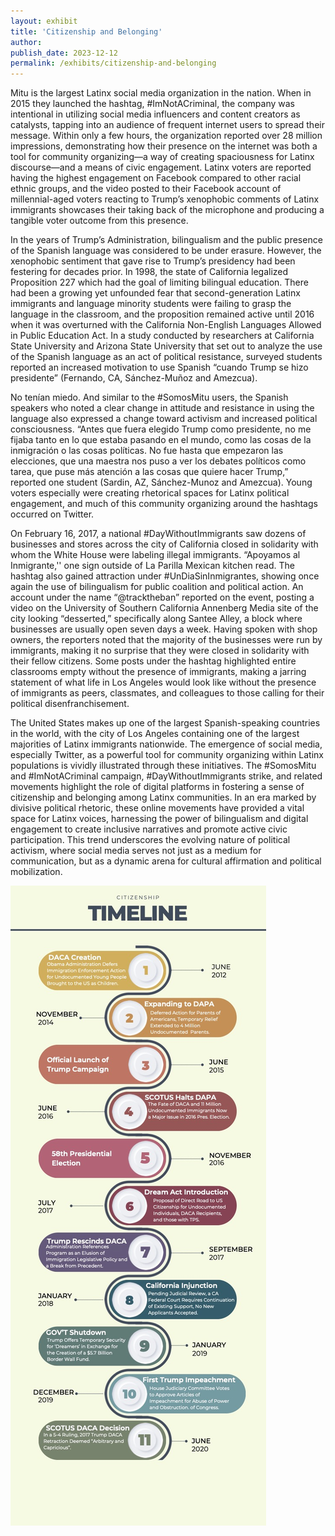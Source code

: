 ```yaml
---
layout: exhibit
title: 'Citizenship and Belonging'
author: 
publish_date: 2023-12-12
permalink: /exhibits/citizenship-and-belonging
---
```


Mitu is the largest Latinx social media organization in the nation. When in 2015 they launched the hashtag, #ImNotACriminal, the company was intentional in utilizing social media influencers and content creators as catalysts, tapping into an audience of frequent internet users to spread their message. Within only a few hours, the organization reported over 28 million impressions, demonstrating how their presence on the internet was both a tool for community organizing—a way of creating spaciousness for Latinx discourse—and a means of civic engagement. Latinx voters are reported having the highest engagement on Facebook compared to other racial ethnic groups, and the video posted to their Facebook account of millennial-aged voters reacting to Trump’s xenophobic comments of Latinx immigrants showcases their taking back of the microphone and producing a tangible voter outcome from this presence. 

In the years of Trump’s Administration, bilingualism and the public presence of the Spanish language was considered to be under erasure. However, the xenophobic sentiment that gave rise to Trump’s presidency had been festering for decades prior. In 1998, the state of California legalized Proposition 227 which had the goal of limiting bilingual education. There had been a growing yet unfounded fear that second-generation Latinx immigrants and language minority students were failing to grasp the language in the classroom, and the proposition remained active until 2016 when it was overturned with the California Non-English Languages Allowed in Public Education Act. In a study conducted by researchers at California State University and Arizona State University that set out to analyze the use of the Spanish language as an act of political resistance, surveyed students reported an increased motivation to use Spanish “cuando Trump se hizo presidente” (Fernando, CA, Sánchez-Muñoz and Amezcua). 

No tenían miedo. And similar to the #SomosMitu users, the Spanish speakers who noted a clear change in attitude and resistance in using the language also expressed a change toward activism and increased political consciousness. “Antes que fuera elegido Trump como presidente, no me fijaba tanto en lo que estaba pasando en el mundo, como las cosas de la inmigración o las cosas políticas. No fue hasta que empezaron las elecciones, que una maestra nos puso a ver los debates políticos como tarea, que puse más atención a las cosas que quiere hacer Trump,” reported one student (Sardin, AZ, Sánchez-Munoz and Amezcua). Young voters especially were creating rhetorical spaces for Latinx political engagement, and much of this community organizing around the hashtags occurred on Twitter. 

On February 16, 2017, a national #DayWithoutImmigrants saw dozens of businesses and stores across the city of California closed in solidarity with whom the White House were labeling illegal immigrants. “Apoyamos al Inmigrante,'' one sign outside of La Parilla Mexican kitchen read. The hashtag also gained attraction under #UnDiaSinInmigrantes, showing once again the use of bilingualism for public coalition and political action. An account under the name “@tracktheban” reported on the event, posting a video on the University of Southern California Annenberg Media site of the city looking “desserted,” specifically along Santee Alley, a block where businesses are usually open seven days a week. Having spoken with shop owners, the reporters noted that the majority of the businesses were run by immigrants, making it no surprise that they were closed in solidarity with their fellow citizens. Some posts under the hashtag highlighted entire classrooms empty without the presence of immigrants, making a jarring statement of what life in Los Angeles would look like without the presence of immigrants as peers, classmates, and colleagues to those calling for their political disenfranchisement. 

The United States makes up one of the largest Spanish-speaking countries in the world, with the city of Los Angeles containing one of the largest majorities of Latinx immigrants nationwide. The emergence of social media, especially Twitter, as a powerful tool for community organizing within Latinx populations is vividly illustrated through these initiatives. The #SomosMitu and #ImNotACriminal campaign, #DayWithoutImmigrants strike, and related movements highlight the role of digital platforms in fostering a sense of citizenship and belonging among Latinx communities. In an era marked by divisive political rhetoric, these online movements have provided a vital space for Latinx voices, harnessing the power of bilingualism and digital engagement to create inclusive narratives and promote active civic participation. This trend underscores the evolving nature of political activism, where social media serves not just as a medium for communication, but as a dynamic arena for cultural affirmation and political mobilization.

<img src="https://github.com/shwetantkumar/spanglish/blob/main/img/b.jpg" alt="Citizenship and Belonging">
